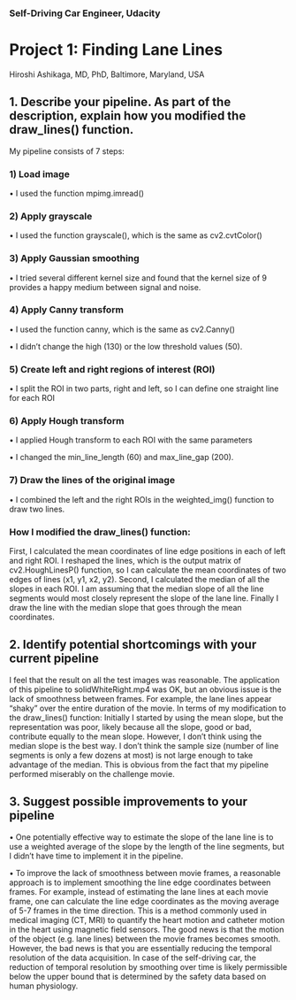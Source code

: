 ### Self-Driving Car Engineer, Udacity ###
# Project 1: Finding Lane Lines #
Hiroshi Ashikaga, MD, PhD, Baltimore, Maryland, USA

## 1. Describe your pipeline. As part of the description, explain how you modified the draw_lines() function. ##

My pipeline consists of 7 steps:
### 1) Load image ###

• I used the function mpimg.imread()

### 2) Apply grayscale ###

• I used the function grayscale(), which is the same as cv2.cvtColor()

### 3) Apply Gaussian smoothing ###

• I tried several different kernel size and found that the kernel size of 9 provides a happy medium between signal and noise.

### 4) Apply Canny transform ###

• I used the function canny, which is the same as cv2.Canny()

• I didn’t change the high (130) or the low threshold values (50).

### 5) Create left and right regions of interest (ROI) ###

• I split the ROI in two parts, right and left, so I can define one straight line for each ROI

### 6) Apply Hough transform ###

• I applied Hough transform to each ROI with the same parameters

• I changed the min_line_length (60) and max_line_gap (200).

### 7) Draw the lines of the original image ###

• I combined the left and the right ROIs in the weighted_img() function to draw two lines.

### How I modified the draw_lines() function: ###

First, I calculated the mean coordinates of line edge positions in each of left and right ROI. I reshaped the lines, which is the output matrix of cv2.HoughLinesP() function, so I can calculate the mean coordinates of two edges of lines (x1, y1, x2, y2). Second, I calculated the median of all the slopes in each ROI. I am assuming that the median slope of all the line segments would most closely represent the slope of the lane line. Finally I draw the line with the median slope that goes through the mean coordinates.

## 2. Identify potential shortcomings with your current pipeline ##

I feel that the result on all the test images was reasonable. The application of this pipeline to solidWhiteRight.mp4 was OK, but an obvious issue is the lack of smoothness between frames. For example, the lane lines appear “shaky” over the entire duration of the movie.
In terms of my modification to the draw_lines() function: Initially I started by using the mean slope, but the representation was poor, likely because all the slope, good or bad, contribute equally to the mean slope. However, I don’t think using the median slope is the best way. I don’t think the sample size (number of line segments is only a few dozens at most) is not large enough to take advantage of the median. This is obvious from the fact that my pipeline performed miserably on the challenge movie.

## 3. Suggest possible improvements to your pipeline ##

• One potentially effective way to estimate the slope of the lane line is to use a weighted average of the slope by the length of the line segments, but I didn’t have time to implement it in the pipeline.

• To improve the lack of smoothness between movie frames, a reasonable approach is to implement smoothing the line edge coordinates between frames. For example, instead of estimating the lane lines at each movie frame, one can calculate the line edge coordinates as the moving average of 5-7 frames in the time direction. This is a method commonly used in medical imaging (CT, MRI) to quantify the heart motion and catheter motion in the heart using magnetic field sensors. The good news is that the motion of the object (e.g. lane lines) between the movie frames becomes smooth. However, the bad news is that you are essentially reducing the temporal resolution of the data acquisition. In case of the self-driving car, the reduction of temporal resolution by smoothing over time is likely permissible below the upper bound that is determined by the safety data based on human physiology.
